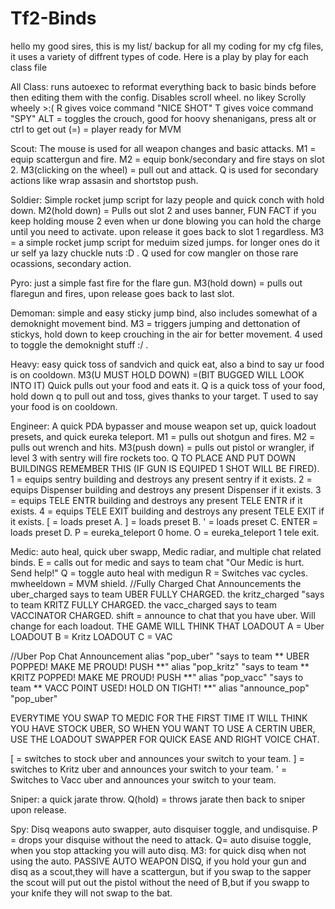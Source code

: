 # Tf2-Binds
hello my good sires, this is my list/ backup for all my coding for my cfg files, it uses a variety of diffrent types of code. Here is a play by play for each class file

All Class: runs autoexec to reformat everything back to basic binds before then editing them with the config. Disables scroll wheel. no likey Scrolly wheely >:(
R gives voice command "NICE SHOT"
T gives voice command "SPY"
ALT = toggles the crouch, good for hoovy shenanigans, press alt or ctrl to get out
(=) = player ready for MVM

Scout: The mouse is used for all weapon changes and basic attacks. 
M1 = equip scattergun and fire. 
M2 = equip bonk/secondary and fire stays on slot 2. 
M3(clicking on the wheel) = pull out and attack. 
Q is used for secondary actions like wrap assasin and shortstop push.

Soldier: Simple rocket jump script for lazy people and quick conch with hold down.
M2(hold down) = Pulls out slot 2 and uses banner, FUN FACT if you keep holding mouse 2 even when ur done blowing you can hold the charge until you need to activate. upon release it goes back to slot 1 regardless.
M3 = a simple rocket jump script for meduim sized jumps. for longer ones do it ur self ya lazy chuckle nuts :D .
Q used for cow mangler on those rare ocassions, secondary action.

Pyro: just a simple fast fire for the flare gun.
M3(hold down) = pulls out flaregun and fires, upon release goes back to last slot.

Demoman: simple and easy sticky jump bind, also includes somewhat of a demoknight movement bind.
M3 = triggers jumping and dettonation of stickys, hold down to keep crouching in the air for better movement.
4 used to toggle the demoknight stuff :/ .

Heavy: easy quick toss of sandvich and quick eat, also a bind to say ur food is on cooldown.
M3(U MUST HOLD DOWN) =(BIT BUGGED WILL LOOK INTO IT) Quick pulls out your food and eats it.
Q is a quick toss of your food, hold down q to pull out and toss, gives thanks to your target.
T used to say your food is on cooldown.

Engineer: A quick PDA bypasser and mouse weapon set up, quick loadout presets, and quick eureka teleport.
M1 = pulls out shotgun and fires.
M2 = pulls out wrench and hits.
M3(push down) = pulls out pistol or wrangler, if level 3 with sentry will fire rockets too.
Q TO PLACE AND PUT DOWN BUILDINGS REMEMBER THIS (IF GUN IS EQUIPED 1 SHOT WILL BE FIRED).
1 = equips sentry building and destroys any present sentry if it exists.
2 = equips Dispenser building and destroys any present Dispenser if it exists.
3 = equips TELE ENTR building and destroys any present TELE ENTR if it exists.
4 = equips TELE EXIT building and destroys any present TELE EXIT if it exists.
[ = loads preset A.
] = loads preset B.
' = loads preset C.
ENTER = loads preset D.
P = eureka_teleport 0 home.
O = eureka_teleport 1 tele exit.

Medic: auto heal, quick uber swapp, Medic radiar, and multiple chat related binds.
E = calls out for medic and says to team chat "Our Medic is hurt. Send help!"
Q = toggle auto heal with medigun
R = Switches vac cycles.
mwheeldown = MVM shield.
//Fully Charged Chat Announcements
the uber_charged says to team UBER FULLY CHARGED.
the kritz_charged "says to team KRITZ FULLY CHARGED.
the vacc_charged says to team  VACCINATOR CHARGED.
shift = announce to chat that you have uber. Will change for each loadout.
THE GAME WILL THINK THAT 
LOADOUT A = Uber
LOADOUT B = Kritz
LOADOUT C = VAC

//Uber Pop Chat Announcement
alias "pop_uber" "says to team ** UBER POPPED! MAKE ME PROUD! PUSH **"
alias "pop_kritz" "says to team ** KRITZ POPPED! MAKE ME PROUD! PUSH **"
alias "pop_vacc" "says to team ** VACC POINT USED! HOLD ON TIGHT! **"
alias "announce_pop" "pop_uber"

EVERYTIME YOU SWAP TO MEDIC FOR THE FIRST TIME IT WILL THINK YOU HAVE STOCK UBER, SO WHEN YOU WANT TO USE A CERTIN UBER, USE THE LOADOUT SWAPPER FOR QUICK EASE AND RIGHT VOICE CHAT.

[ = switches to stock uber and announces your switch to your team.
] = switches to Kritz uber and announces your switch to your team.
' = Switches to Vacc uber and announces your switch to your team.

Sniper: a quick jarate throw.
Q(hold) = throws jarate then back to sniper upon release.

Spy: Disq weapons auto swapper, auto disquiser toggle, and undisquise.
P = drops your disquise without the need to attack.
Q= auto disuise toggle, when you stop attacking you will auto disq.
M3: for quick disq when not using the auto.
PASSIVE AUTO WEAPON DISQ, if you hold your gun and disq as a scout,they will have a scattergun, but if you swap to the sapper the scout will put out the pistol without the need of B,but if you swapp to your knife they will not swap to the bat.
